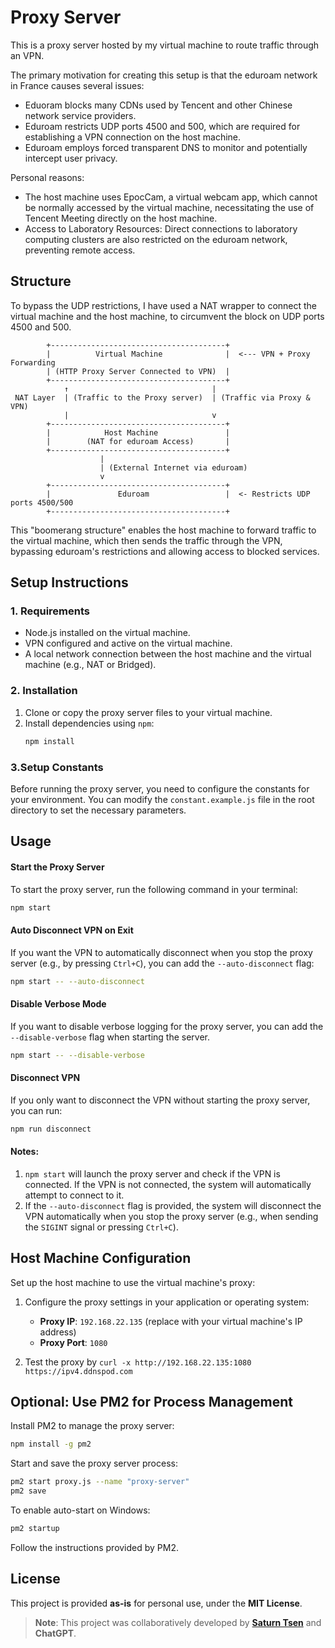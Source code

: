 # Proxy Server

This is a proxy server hosted by my virtual machine to route traffic through an
VPN.

The primary motivation for creating this setup is that the eduroam network in
France causes several issues:
- Eduoram blocks many CDNs used by Tencent and other Chinese network service
providers.
- Eduroam restricts UDP ports 4500 and 500, which are required for establishing
a VPN connection on the host machine.
- Eduroam employs forced transparent DNS to monitor and potentially
intercept user privacy. 

Personal reasons:
- The host machine uses EpocCam, a virtual webcam app, which cannot be normally
accessed by the virtual machine, necessitating the use of Tencent Meeting
directly on the host machine.
- Access to Laboratory Resources: Direct connections to laboratory computing
  clusters are also restricted on the eduroam network, preventing remote access.

## Structure

To bypass the UDP restrictions, I have used a NAT wrapper to connect the virtual
machine and the host machine, to circumvent the block on UDP ports 4500 and 500.

```
        +---------------------------------------+
        |          Virtual Machine              |  <--- VPN + Proxy Forwarding
        | (HTTP Proxy Server Connected to VPN)  |
        +---------------------------------------+
            ↑                                |
 NAT Layer  | (Traffic to the Proxy server)  | (Traffic via Proxy & VPN)
            |                                v
        +---------------------------------------+
        |            Host Machine               |  
        |        (NAT for eduroam Access)       |
        +---------------------------------------+
                    |
                    | (External Internet via eduroam)
                    v
        +---------------------------------------+
        |               Eduroam                 |  <- Restricts UDP ports 4500/500
        +---------------------------------------+
```

This "boomerang structure" enables the host machine to forward traffic to the
virtual machine, which then sends the traffic through the VPN, bypassing
eduroam's restrictions and allowing access to blocked services.

## Setup Instructions

### 1. Requirements

- Node.js installed on the virtual machine.
- VPN configured and active on the virtual machine.
- A local network connection between the host machine and the virtual machine
  (e.g., NAT or Bridged).

### 2. Installation

1. Clone or copy the proxy server files to your virtual machine.
2. Install dependencies using `npm`:
   ```bash
   npm install
   ```
### 3.Setup Constants

Before running the proxy server, you need to configure the constants for your
environment. You can modify the `constant.example.js` file in the root directory
to set the necessary parameters.



## Usage


#### Start the Proxy Server

To start the proxy server, run the following command in your terminal:

```bash
npm start
```

#### Auto Disconnect VPN on Exit

If you want the VPN to automatically disconnect when you stop the proxy server
(e.g., by pressing `Ctrl+C`), you can add the `--auto-disconnect` flag:

```bash
npm start -- --auto-disconnect
```

#### Disable Verbose Mode

If you want to disable verbose logging for the proxy server, you can add the `--disable-verbose` flag when starting the server.

```bash
npm start -- --disable-verbose
```

#### Disconnect VPN

If you only want to disconnect the VPN without starting the proxy server, you
can run:

```bash
npm run disconnect
```

#### Notes:
1. `npm start` will launch the proxy server and check if the VPN is connected.
   If the VPN is not connected, the system will automatically attempt to connect
   to it.
2. If the `--auto-disconnect` flag is provided, the system will disconnect the
   VPN automatically when you stop the proxy server (e.g., when sending the
   `SIGINT` signal or pressing `Ctrl+C`).
   
## Host Machine Configuration

Set up the host machine to use the virtual machine's proxy:

1. Configure the proxy settings in your application or operating system:
   - **Proxy IP**: `192.168.22.135` (replace with your virtual machine's IP
     address)
   - **Proxy Port**: `1080`

2. Test the proxy by `curl -x http://192.168.22.135:1080 https://ipv4.ddnspod.com`

## Optional: Use PM2 for Process Management

Install PM2 to manage the proxy server:

```bash
npm install -g pm2
```

Start and save the proxy server process:

```bash
pm2 start proxy.js --name "proxy-server"
pm2 save
```

To enable auto-start on Windows:

```bash
pm2 startup
```

Follow the instructions provided by PM2.


## License

This project is provided **as-is** for personal use, under the **MIT License**.

> **Note**: This project was collaboratively developed by **[Saturn Tsen](https://saturntsen.github.io)** and **ChatGPT**.
